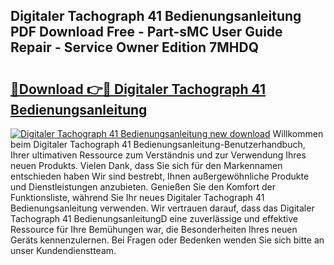 ## Digitaler Tachograph 41 Bedienungsanleitung PDF Download Free - Part-sMC User Guide Repair - Service Owner Edition 7MHDQ

# <h2><a href="http://df4uve.blite.top/?on=Digitaler+Tachograph+41+Bedienungsanleitung">🔗Download 👉🔴 Digitaler Tachograph 41 Bedienungsanleitung</a></h2>

[![Digitaler Tachograph 41 Bedienungsanleitung new download](https://i.imgur.com/lujVjoI.png)](http://df4uve.blite.top/?on=Digitaler+Tachograph+41+Bedienungsanleitung)
Willkommen beim Digitaler Tachograph 41 Bedienungsanleitung-Benutzerhandbuch, Ihrer ultimativen Ressource zum Verständnis und zur Verwendung Ihres neuen Produkts. Vielen Dank, dass Sie sich für den Markennamen entschieden haben Wir sind bestrebt, Ihnen außergewöhnliche Produkte und Dienstleistungen anzubieten. Genießen Sie den Komfort der Funktionsliste, während Sie Ihr neues Digitaler Tachograph 41 Bedienungsanleitung verwenden. Wir vertrauen darauf, dass das Digitaler Tachograph 41 BedienungsanleitungD eine zuverlässige und effektive Ressource für Ihre Bemühungen war, die Besonderheiten Ihres neuen Geräts kennenzulernen. Bei Fragen oder Bedenken wenden Sie sich bitte an unser Kundendienstteam.
